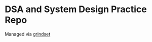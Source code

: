 # DSA and System Design Practice Repo

Managed via [grindset](https://github.com/Keithagy/grindset?tab=readme-ov-file#grindset)
